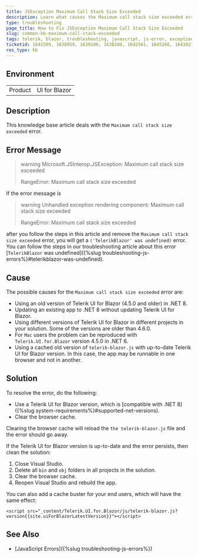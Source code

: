 ```yaml
---
title: JSException Maximum Call Stack Size Exceeded
description: Learn what causes the Maximum call stack size exceeded error and how to fix it.
type: troubleshooting
page_title: How to Fix JSException Maximum Call Stack Size Exceeded
slug: common-kb-maximum-call-stack-exceeded
tags: telerik, blazor, troubleshooting, javascript, js-error, exception
ticketid: 1641599, 1638959, 1639186, 1638288, 1642561, 1645266, 1641021
res_type: kb
---
```


## Environment

<table>
    <tbody>
        <tr>
            <td>Product</td>
            <td>UI for Blazor</td>
        </tr>
    </tbody>
</table>

## Description

This knowledge base article deals with the `Maximum call stack size exceeded` error.

## Error Message

>warning Microsoft.JSInterop.JSException: Maximum call stack size exceeded
>
> RangeError: Maximum call stack size exceeded

If the error message is

>warning Unhandled exception rendering component: Maximum call stack size exceeded
>
> RangeError: Maximum call stack size exceeded

after you follow the steps in this article and remove the `Maximum call stack size exceeded` error, you will get a `('TelerikBlazor' was undefined)` error. You can follow the steps in our troubleshooting article about this error [`TelerikBlazor` was undefined]({%slug troubleshooting-js-errors%}#telerikblazor-was-undefined).

## Cause

The possible causes for the `Maximum call stack size exceeded` error are:

* Using an old version of Telerik UI for Blazor (4.5.0 and older) in .NET 8.
* Updating an existing app to .NET 8 without updating Telerik UI for Blazor.
* Using different versions of Telerik UI for Blazor in different projects in your solution. Some of the versions are older than 4.6.0.
* For `Mac` users the problem can be reproduced with `Telerik.UI.for.Blazor` version 4.5.0 in .NET 6.
* Using a cached old version of `telerik-blazor.js` with up-to-date Telerik UI for Blazor version. In this case, the app may be runnable in one browser and not in another.

## Solution

To resolve the error, do the following:

* Use a Telerik UI for Blazor version, which is [compatible with .NET 8]({%slug system-requirements%}#supported-net-versions).
* Clear the browser cache.

Clearing the browser cache will reload the `the telerik-blazor.js` file and the error should go away.

If the Telerik UI for Blazor version is up-to-date and the error persists, then clean the solution:

1. Close Visual Studio.
1. Delete all `bin` and `obj` folders in all projects in the solution.
1. Clear the browser cache.
1. Reopen Visual Studio and rebuild the app.


You can also add a cache buster for your end users, which will have the same effect:

`<script src="_content/Telerik.UI.for.Blazor/js/telerik-blazor.js?version{{site.uiForBlazorLatestVersion}}"></script>`

## See Also

* [JavaScript Errors]({%slug troubleshooting-js-errors%})
